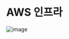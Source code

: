 # AWS 인프라
![image](https://github.com/yu-LoveCloud/.github/assets/96174711/b900c4b4-0496-4445-8957-aaff0b8c51bc)
